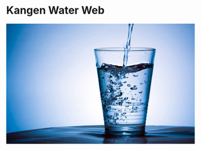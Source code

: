 # Kangen Water Web
![drinking water](https://github.com/Soulnim/Web-Project/blob/main/Kangen-Water-Web/image/drinking-water.jpg)
